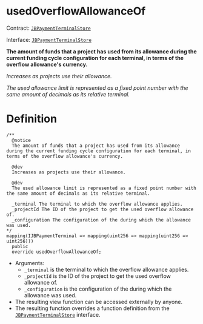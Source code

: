 # usedOverflowAllowanceOf

Contract: [`JBPaymentTerminalStore`](../)​‌

Interface: [`JBPaymentTerminalStore`](../../../interfaces/ijbpaymentterminalstore.md)

**The amount of funds that a project has used from its allowance during the current funding cycle configuration for each terminal, in terms of the overflow allowance's currency.**

_Increases as projects use their allowance._

_The used allowance limit is represented as a fixed point number with the same amount of decimals as its relative terminal._

# Definition

```solidity
/**
  @notice
  The amount of funds that a project has used from its allowance during the current funding cycle configuration for each terminal, in terms of the overflow allowance's currency.

  @dev
  Increases as projects use their allowance.

  @dev
  The used allowance limit is represented as a fixed point number with the same amount of decimals as its relative terminal.

  _terminal The terminal to which the overflow allowance applies.
  _projectId The ID of the project to get the used overflow allowance of.
  _configuration The configuration of the during which the allowance was used.
*/
mapping(IJBPaymentTerminal => mapping(uint256 => mapping(uint256 => uint256)))
  public
  override usedOverflowAllowanceOf;
```

* Arguments:
  * `_terminal` is the terminal to which the overflow allowance applies.
  * `_projectId` is the ID of the project to get the used overflow allowance of.
  * `_configuration` is the configuration of the during which the allowance was used.
* The resulting view function can be accessed externally by anyone.
* The resulting function overrides a function definition from the [`JBPaymentTerminalStore`](../../../interfaces/ijbpaymentterminalstore.md) interface.
